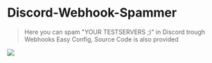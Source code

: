 # Discord-Webhook-Spammer

> Here you can spam "YOUR TESTSERVERS ;)" in Discord trough Webhooks
> Easy Config, Source Code is also provided



<img src="https://i.imgur.com/63Z3HwN.png"></img>
